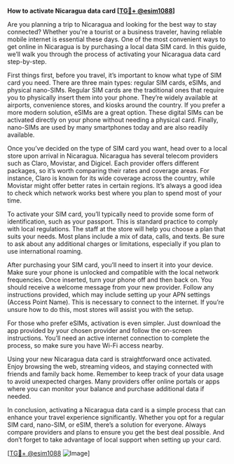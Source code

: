 **How to activate Nicaragua data card [[TG💪+ @esim1088](https://t.me/s/esim1088)]**

Are you planning a trip to Nicaragua and looking for the best way to stay connected? Whether you're a tourist or a business traveler, having reliable mobile internet is essential these days. One of the most convenient ways to get online in Nicaragua is by purchasing a local data SIM card. In this guide, we’ll walk you through the process of activating your Nicaragua data card step-by-step.

First things first, before you travel, it’s important to know what type of SIM card you need. There are three main types: regular SIM cards, eSIMs, and physical nano-SIMs. Regular SIM cards are the traditional ones that require you to physically insert them into your phone. They’re widely available at airports, convenience stores, and kiosks around the country. If you prefer a more modern solution, eSIMs are a great option. These digital SIMs can be activated directly on your phone without needing a physical card. Finally, nano-SIMs are used by many smartphones today and are also readily available.

Once you’ve decided on the type of SIM card you want, head over to a local store upon arrival in Nicaragua. Nicaragua has several telecom providers such as Claro, Movistar, and Digicel. Each provider offers different packages, so it’s worth comparing their rates and coverage areas. For instance, Claro is known for its wide coverage across the country, while Movistar might offer better rates in certain regions. It’s always a good idea to check which network works best where you plan to spend most of your time.

To activate your SIM card, you’ll typically need to provide some form of identification, such as your passport. This is standard practice to comply with local regulations. The staff at the store will help you choose a plan that suits your needs. Most plans include a mix of data, calls, and texts. Be sure to ask about any additional charges or limitations, especially if you plan to use international roaming.

After purchasing your SIM card, you’ll need to insert it into your device. Make sure your phone is unlocked and compatible with the local network frequencies. Once inserted, turn your phone off and then back on. You should receive a welcome message from your new provider. Follow any instructions provided, which may include setting up your APN settings (Access Point Name). This is necessary to connect to the internet. If you’re unsure how to do this, most stores will assist you with the setup.

For those who prefer eSIMs, activation is even simpler. Just download the app provided by your chosen provider and follow the on-screen instructions. You’ll need an active internet connection to complete the process, so make sure you have Wi-Fi access nearby.

Using your new Nicaragua data card is straightforward once activated. Enjoy browsing the web, streaming videos, and staying connected with friends and family back home. Remember to keep track of your data usage to avoid unexpected charges. Many providers offer online portals or apps where you can monitor your balance and purchase additional data if needed.

In conclusion, activating a Nicaragua data card is a simple process that can enhance your travel experience significantly. Whether you opt for a regular SIM card, nano-SIM, or eSIM, there’s a solution for everyone. Always compare providers and plans to ensure you get the best deal possible. And don’t forget to take advantage of local support when setting up your card.

[[TG💪+ @esim1088](https://t.me/s/esim1088) ![Image](https://i.postimg.cc/Y0z9fWf4/image.png)]